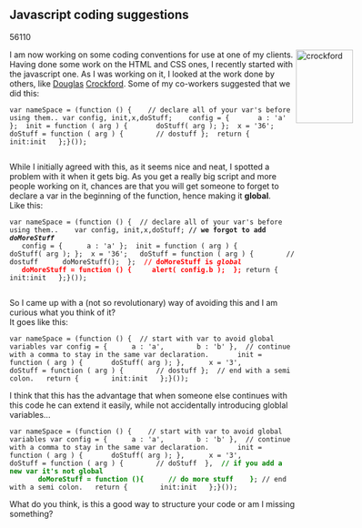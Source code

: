 <article><h2>Javascript coding suggestions</h2><time><span class="day">5</span><span class="month">6</span><span class="year">110</span></time><p><img style="float: right; margin-right: -100px;" title="crockford.gif" src="http://wnas.nl/user/files/crockford_20100723081834.gif" border="0" alt="crockford" width="100" height="129" /> I am now working on some coding conventions for use at one of my clients. Having done some work on the HTML and CSS ones, I recently started with the javascript one. As I was working on it, I looked at the work done by others, like <a href="http://javascript.crockford.com/code.html">Douglas</a> <a href="http://developer.yahoo.com/yui/theater/video.php?v=crockonjs-3">Crockford</a>. Some of my co-workers suggested that we did this:</p><pre><code>var nameSpace = (function () {    // declare all of your var's before using them..	var config, init,x,doStuff;    config = {		a : 'a'	};	init = function ( arg ) {		doStuff( arg );	};	x = '36';	doStuff = function ( arg ) {		// dostuff﻿	};	return {		init:init	};}());</code></p></pre><p>While I initially agreed with this, as it seems nice and neat, I spotted a problem with it when it gets big. As you get a really big script and more people working on it, chances are that you will get someone to forget to declare a var in the beginning of the function, hence making it <strong>global</strong>.<br />Like this:</p><pre><code>var nameSpace = (function () {	// declare all of your var's before using them..	var config, init,x,doStuff;	<strong>// we forgot to add <em>doMoreStuff</em></strong><br>	config = {		a : 'a'	};	init = function ( arg ) {		doStuff( arg );	};	x = '36';	doStuff = function ( arg ) {		// dostuff		doMoreStuff();	};	<strong style="color: red;">// doMoreStuff is <em>global</em><br>	doMoreStuff = function () {		alert( config.b );	};</strong>	return {		init:init	};}());</code></p></pre><p>So I came up with a (not so revolutionary) way of avoiding this and I am curious what you think of it?<br />It goes like this:</p><pre><code>var nameSpace = (function () {	// start with var to avoid global variables	var config = {		a : 'a',		b : 'b'	},	// continue with a comma to stay in the same var declaration.		init = function ( arg ) {		doStuff( arg );	},		x = '3',		doStuff = function ( arg ) {		// dostuff﻿	};	// end with a semi colon.	return {		init:init	};}());</code></pre><p>I think that this has the advantage that when someone else continues with this code he can extend it easily, while not accidentally introducing globlal variables...</p><pre><code>var nameSpace = (function () {	// start with var to avoid global variables	var config = {		a : 'a',		b : 'b'	},	// continue with a comma to stay in the same var declaration.		init = function ( arg ) {		doStuff( arg );	},		x = '3',		doStuff = function ( arg ) {		// doStuff	},	<strong style="color: green;">// if you add a new var it's not global<br>		doMoreStuff = function (){		// do more stuff	}</strong>;	// end with a semi colon.	return {		init:init	};}());</code></pre><p>What do you think, is this a good way to structure your code or am I missing something?</p></article>